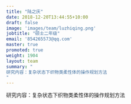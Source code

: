 ```yaml
---
title: "陆之庆"
date: 2018-12-20T13:44:55+10:00
draft: false
image: 'images/team/luzhiqing.png'
jobtitle: "硕士二年级"
email: '854265573@qq.com'
master: true
promoted: true
weight: 1904
layout: team
summary: "
研究内容：复杂状态下织物类柔性体的操作规划方法
"
---
```


研究内容：复杂状态下织物类柔性体的操作规划方法
